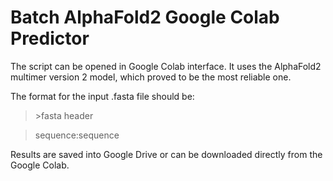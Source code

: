 # Batch AlphaFold2 Google Colab Predictor

The script can be opened in Google Colab interface. It uses the AlphaFold2 multimer version 2 model, which proved to be the most reliable one.

The format for the input .fasta file should be:
>&gt;fasta header

>sequence:sequence

Results are saved into Google Drive or can be downloaded directly from the Google Colab. 

